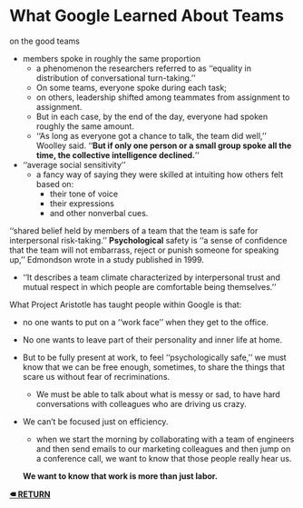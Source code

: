 # What Google Learned About Teams 

on the good teams 
- members spoke in roughly the same proportion 
    - a phenomenon the researchers referred to as ‘‘equality in distribution of conversational turn-taking.’’ 
    - On some teams, everyone spoke during each task; 
    - on others, leadership shifted among teammates from assignment to assignment. 
    - But in each case, by the end of the day, everyone had spoken roughly the same amount. 
    - ‘‘As long as everyone got a chance to talk, the team did well,’’ Woolley said. ‘‘**But if only one person or a small group spoke all the time, the collective intelligence declined.**’’
- ‘‘average social sensitivity’’ 
    - a fancy way of saying they were skilled at intuiting how others felt based on:
        - their tone of voice
        - their expressions 
        - and other nonverbal cues. 

‘‘shared belief held by members of a team that the team is safe for interpersonal risk-taking.’’ **Psychological** safety is ‘‘a sense of confidence that the team will not embarrass, reject or punish someone for speaking up,’’ Edmondson wrote in a study published in 1999. 
- ‘‘It describes a team climate characterized by interpersonal trust and mutual respect in which people are comfortable being themselves.’’

What Project Aristotle has taught people within Google is that:
- no one wants to put on a ‘‘work face’’ when they get to the office. 
- No one wants to leave part of their personality and inner life at home. 
- But to be fully present at work, to feel ‘‘psychologically safe,’’ we must know that we can be free enough, sometimes, to share the things that scare us without fear of recriminations. 
    - We must be able to talk about what is messy or sad, to have hard conversations with colleagues who are driving us crazy. 
- We can’t be focused just on efficiency. 
    - when we start the morning by collaborating with a team of engineers and then send emails to our marketing colleagues and then jump on a conference call, we want to know that those people really hear us. 
    
    **We want to know that work is more than just labor.**

**[🠴 RETURN](README.md)**